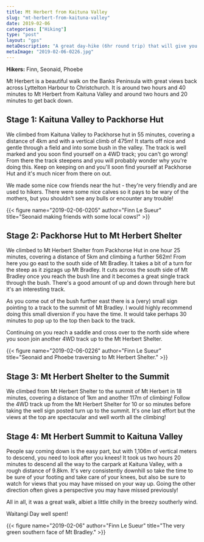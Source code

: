 ```yaml
---
title: Mt Herbert from Kaituna Valley
slug: "mt-herbert-from-kaituna-valley"
date: 2019-02-06
categories: ["Hiking"]
type: "post"
layout: "gps"
metaDescription: "A great day-hike (6hr round trip) that will give you a new perspective on Lyttelton Harbour."
metaImage: "2019-02-06-0226.jpg"
---
```


__Hikers:__ Finn, Seonaid, Phoebe

Mt Herbert is a beautiful walk on the Banks Peninsula with great views back across Lyttelton Harbour to Christchurch. It is around two hours and 40 minutes to Mt Herbert from Kaituna Valley and around two hours and 20 minutes to get back down.

## Stage 1: Kaituna Valley to Packhorse Hut

We climbed from Kaituna Valley to Packhorse hut in 55 minutes, covering a distance of 4km and with a vertical climb of 475m! It starts off nice and gentle through a field and into some bush in the valley. The track is well marked and you soon find yourself on a 4WD track; you can't go wrong! From there the track steepens and you will probably wonder why you're doing this. Keep on keeping on and you'll soon find yourself at Packhorse Hut and it's much nicer from there on out.

We made some nice cow friends near the hut - they're very friendly and are used to hikers. There were some nice calves so it pays to be wary of the mothers, but you shouldn't see any bulls or encounter any trouble!

{{< figure name="2019-02-06-0205" author="Finn Le Sueur" title="Seonaid making friends with some local cows!" >}}

## Stage 2: Packhorse Hut to Mt Herbert Shelter

We climbed to Mt Herbert Shelter from Packhorse Hut in one hour 25 minutes, covering a distance of 5km and climbing a further 562m! From here you go east to the south side of Mt Bradley. It takes a bit of a turn for the steep as it zigzags up Mt Bradley. It cuts across the south side of Mt Bradley once you reach the bush line and it becomes a great single track through the bush. There's a good amount of up and down through here but it's an interesting track.

As you come out of the bush further east there is a (very) small sign pointing to a track to the summit of Mt Bradley. I would highly recommend doing this small diversion if you have the time. It would take perhaps 30 minutes to pop up to the top then back to the track.

Continuing on you reach a saddle and cross over to the north side where you soon join another 4WD track up to the Mt Herbert Shelter.

{{< figure name="2019-02-06-0226" author="Finn Le Sueur" title="Seonaid and Phoebe traversing to Mt Herbert Shelter." >}}

## Stage 3: Mt Herbert Shelter to the Summit

We climbed from Mt Herbert Shelter to the summit of Mt Herbert in 18 minutes, covering a distance of 1km and another 117m of climbing! Follow the 4WD track up from the Mt Herbert Shelter for 10 or so minutes before taking the well sign posted turn up to the summit. It's one last effort but the views at the top are spectacular and well worth all the climbing!

## Stage 4: Mt Herbert Summit to Kaituna Valley

People say coming down is the easy part, but with 1,106m of vertical meters to descend, you need to look after you knees! It took us two hours 20 minutes to descend all the way to the carpark at Kaituna Valley, with a rough distance of 9.8km. It's very consistently downhill so take the time to be sure of your footing and take care of your knees, but also be sure to watch for views that you may have missed on your way up. Going the other direction often gives a perspective you may have missed previously!

All in all, it was a great walk, albiet a little chilly in the breezy southerly wind.

Waitangi Day well spent!

{{< figure name="2019-02-06" author="Finn Le Sueur" title="The very green southern face of Mt Bradley." >}}

